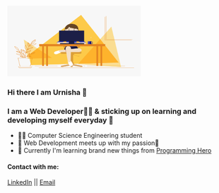 <img src="image/hello.gif" alt="hello"
	title="hello" width="60%" height="160" margin-left="20%" margin-right="20%"/>

### Hi there I am Urnisha 👋

### I am a Web Developer👩‍💻 & sticking up on learning and developing  myself everyday 🎯 

* 👩‍🎓 Computer Science Engineering student 
* 📌 Web Development meets up with my passion💙
* 🌱 Currently I'm learning brand new things from <a href="https://www.programming-hero.com/     ">Programming Hero</a> <br />

#### Contact with me: 
<a href="https://www.linkedin.com/in/urnisha199/">LinkedIn</a> || <a href="nailto: urnisha09@gmail.com">Email</a>


